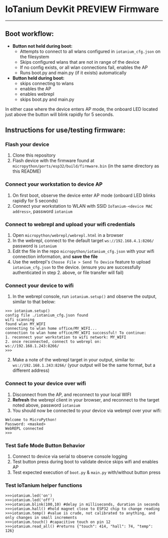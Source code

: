 # IoTanium DevKit PREVIEW Firmware
---
## Boot workflow:
- **Button not held during boot:**
    - Attempts to connect to all wlans configured in `iotanium_cfg.json` on the filesystem
    - Skips configured wlans that are not in range of the device
    - If no config exists, or all wlan connections fail, enables the AP
    - Runs boot.py and main.py (if it exists) automatically
- **Button held during boot:**
    - skips connecting to wlans
    - enables the AP
    - enables webrepl
    - skips boot.py and main.py
    
In either case where the device enters AP mode, the onboard LED located just above the button will blink rapidly for 5 seconds.

## Instructions for use/testing firmware:

### Flash your device
1. Clone this repository
1. Flash device with the firmware found at `micropython/ports/esp32/build/firmware.bin` (in the same directory as this README)

### Connect your workstation to device AP
1. On first boot, observe the device enter AP mode (onboard LED blinks rapidly for 5 seconds)
1. Connect your workstation to WLAN with SSID `IoTanium-<device MAC address>`, password `iotanium`

### Connect to webrepl and upload your wifi credentials
1. Open `micropython/webrepl/webrepl.html` in a browser
1. In the webrepl, connect to the default target `ws://192.168.4.1:8266/` password is `iotanium`
1. Edit the file in the repo `micropython/iotanium_cfg.json` with your wifi connection information, and **save the file**
1. Use the webrepl's `Choose File > Send To Device` feature to upload `iotanium_cfg.json` to the device.  (ensure you are successfully authenticated in step 2. above, or file transfer will fail)

### Connect your device to wifi
1. In the webrepl console, run `iotanium.setup()` and observe the output, similar to that below:
```
>>> iotanium.setup()
config file ./iotanium_cfg.json found
wifi scanning
found wlan MY_WIFI
connecting to wlan home office/MY_WIFI...
connection to wlan home office/MY_WIFI successful! To continue:
1. reconnect your workstation to wifi network: MY_WIFI
2. once reconnected, connect to webrepl on:
ws://192.168.1.243:8266/                               
>>>   
```
2. Make a note of the webrepl target in your output, similar to: `ws://192.168.1.243:8266/` (your output will be the same format, but a different address)

### Connect to your device over wifi
1. Disconnect from the AP, and reconnect to your local WIFI
2. **Refresh** the webrepl client in your browser, and reconnect to the target noted above, password `iotanium`
3. You should now be connected to your device via webrepl over your wifi:
```
Welcome to MicroPython!
Password: <masked>
WebREPL connected
>>>
```

### Test Safe Mode Button Behavior
1. Connect to device via serial to observe console logging
2. Test button press during boot to validate device skips wifi and enables AP
4. Test expected execution of `boot.py` & `main.py` with/without button press

### Test IoTanium helper functions
```
>>>iotanium.led('on')
>>>iotanium.led('off')
>>>iotanium.blink(100,10) #delay in milliseconds, duration in seconds
>>>iotanium.hall() #hold magnet close to ESP32 chip to change reading
>>>iotanium.temp() #value is crude, not calibrated to anything, and only changes in small increments
>>>iotanium.touch() #capacitive touch on pin 12
>>>iotanium.read_all() #returns {"touch": 414, "hall": 74, "temp": 126}
```
